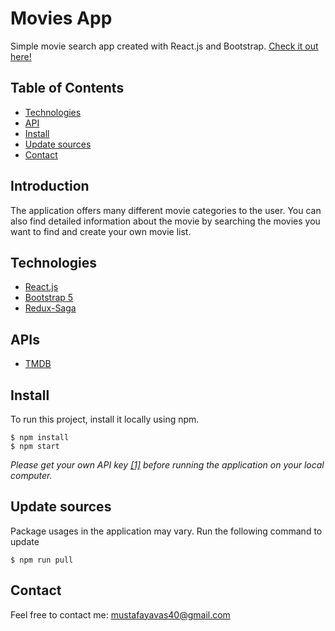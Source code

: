 # Movies App

Simple movie search app created with React.js and Bootstrap.
[Check it out here!](https://movies-2ce3f.web.app/home)

## Table of Contents

- [Technologies](#technologies)
- [API](#APIs)
- [Install](#install)
- [Update sources](#update-sources)
- [Contact](#contact)

## Introduction

The application offers many different movie categories to the user. You can also find detailed information about the movie by searching the movies you want to find and create your own movie list.

## Technologies

- [React.js](https://reactjs.org/)
- [Bootstrap 5](https://getbootstrap.com/)
- [Redux-Saga](https://redux-saga.js.org/)

## APIs

- [TMDB](https://www.themoviedb.org/documentation/api/)

## Install

To run this project, install it locally using npm.

```
$ npm install
$ npm start
```

_Please get your own API key [[1]](https://www.themoviedb.org/documentation/api/) before running the application on your local computer._

## Update sources

Package usages in the application may vary.
Run the following command to update

```
$ npm run pull
```

## Contact

Feel free to contact me: mustafayavas40@gmail.com
